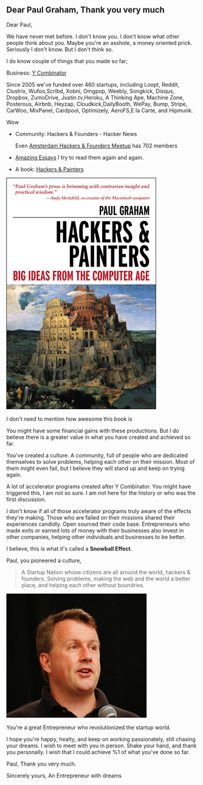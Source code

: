 Dear Paul Graham, Thank you very much
-------------------------------------

Dear Paul,

We have never met before. I don't know you. I don't know what other people think about you. Maybe you're an asshole, a money oriented prick. Seriously I don't know. But I don't think so.

I do know couple of things that you made so far;

Business: [Y Combinator](http://ycombinator.com/)

Since 2005 we've funded over 460 startups, including Loopt, Reddit, Clustrix, Wufoo,Scribd, Xobni, Omgpop, Weebly, Songkick, Disqus, Dropbox, ZumoDrive, Justin.tv,Heroku, A Thinking Ape, Machine Zone, Posterous, Airbnb, Heyzap, Cloudkick,DailyBooth, WePay, Bump, Stripe, CarWoo, MixPanel, Cardpool, Optimizely, AeroFS,E la Carte, and Hipmunk.

Wow

- Community: Hackers & Founders - Hacker News

     Even [Amsterdam Hackers & Founders Meetup](http://www.meetup.com/Hackers-and-Founders-Amsterdam-NL/) has 702 members

- [Amazing Essays](http://paulgraham.com/articles.html)  I try to read them again and again.

- A book: [Hackers & Painters](http://www.amazon.com/Hackers-Painters-Big-Ideas-Computer/dp/1449389554/ref=sr_1_1?ie=UTF8&qid=1340991260&sr=8-1)

![Hackers & Painters](/media/img/hackers-and-painters.jpg)

I don't need to mention how awesome this book is

You might have some financial gains with these productions. But I do believe there is a greater value in what you have created and achieved so far.

You've created a culture. A community, full of people who are dedicated themselves to solve problems, helping each other on their mission. Most of them might even fail,
but I believe they will stand up and keep on trying again.

A lot of accelerator programs created after Y Combinator. You might have triggered this, I am not so sure. I am not here for the history or who was the first discussion.

I don't know if all of those accelerator programs truly aware of the effects they're making. Those who are failed on their missions shared their experiences candidly.
Open sourced their code base. Entrepreneurs who made exits or earned lots of money with their businesses also invest in other companies, helping other individuals and businesses to be better.

I believe, this is what it's called a **Snowball Effect**.

Paul, you pioneered a culture,

> A Startup Nation whose citizens are all around the world, hackers & founders. Solving problems, making the web and the world a better place, and helping each other without boundries.

![Paul](/media/img/paul.jpg)

You're a great Entrepreneur who revolutionized the startup world.

I hope you're happy, healty, and keep on working passionately, still chasing your dreams.
I wish to meet with you in person. Shake your hand, and thank you personally. I wish that I could achieve %1 of what you've done so far.

Paul, Thank you very much.

Sincerely yours,
An Entrepreneur with dreams

